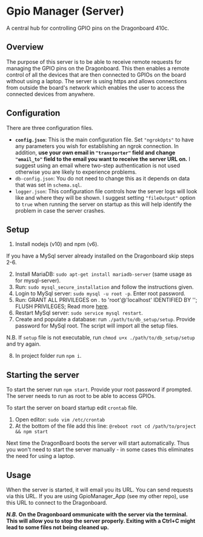 # Gpio Manager (Server)
A central hub for controlling GPIO pins on the Dragonboard 410c.

## Overview
The purpose of this server is to be able to receive remote requests for managing
the GPIO pins on the Dragonboard. This then enables a remote control of all the
devices that are then connected to GPIOs on the board without using a laptop.
The server is using https and allows connections from outside the board's 
network which enables the user to access the connected devices from anywhere.

## Configuration
There are three configuration files.
- **`config.json`**:  This is the main configuration file. Set `"ngrokOpts"` to have any parameters you wish
for establishing an ngrok connection. In addition, **use your own email in `"transporter"` field and change `"email_to"` field to the email you want to receive the server URL on.** I suggest using an email where two-step authentication is not used otherwise you are likely to experience problems.
- `db-config.json`: You do not need to change this as it depends on data that was set in `schema.sql`.
- `logger.json`: This configuration file controls how the server logs will look like and where they will be shown.
I suggest setting `"fileOutput"` option to `true` when running the server on startup as this will help identify the 
problem in case the server crashes.

## Setup

1. Install nodejs (v10) and npm (v6).

If you have a MySql server already installed on the Dragonboard skip steps 2-6.

2. Install MariaDB: `sudo apt-get install mariadb-server` (same usage as for mysql-server).
3. Run: `sudo mysql_secure_installation` and follow the instructions given.
4. Login to MySql server: `sudo mysql -u root -p`. Enter root password.
5. Run:
    GRANT ALL PRIVILEGES on *.* to 'root'@'localhost' IDENTIFIED BY '<password>';
    FLUSH PRIVILEGES;
Read more [here](https://stackoverflow.com/questions/28068155/access-denied-for-user-rootlocalhost-using-password-yes-after-new-instal).
6. Restart MySql server: `sudo service mysql restart`.
7. Create and populate a database: run `./path/to/db_setup/setup`. Provide password 
for MySql root. The script will import all the setup files.

N.B. If `setup` file is not executable, run `chmod u+x ./path/to/db_setup/setup` and try again.

8. In project folder run `npm i`.

## Starting the server
To start the server run `npm start`. Provide your root password if prompted. The server needs to run
as root to be able to access GPIOs.

To start the server on board startup edit `crontab` file.

1. Open editor: `sudo vim /etc/crontab`
2. At the bottom of the file add this line: `@reboot root cd /path/to/project && npm start`

Next time the DragonBoard boots the server will start automatically. Thus you won't need to
start the server manually - in some cases this eliminates the need for using a laptop.

## Usage

When the server is started, it will email you its URL. You can send requests via this URL. If you are using GpioManager_App (see my other repo), use this URL to connect to the Dragonboard.

**_N.B._ On the Dragonboard ommunicate with the server via the terminal. This will allow you to stop the server properly. Exiting with a Ctrl+C might lead to some files not being cleaned up.**